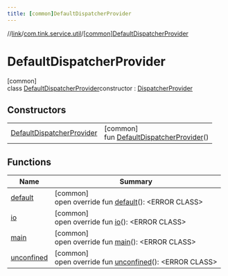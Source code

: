 ```yaml
---
title: [common]DefaultDispatcherProvider
---
```

//[link](../../../index.html)/[com.tink.service.util](../index.html)/[[common]DefaultDispatcherProvider](index.html)



# DefaultDispatcherProvider



[common]\
class [DefaultDispatcherProvider](index.html)constructor : [DispatcherProvider](../[common]-dispatcher-provider/index.html)



## Constructors


| | |
|---|---|
| [DefaultDispatcherProvider](-default-dispatcher-provider.html) | [common]<br>fun [DefaultDispatcherProvider](-default-dispatcher-provider.html)() |


## Functions


| Name | Summary |
|---|---|
| [default](default.html) | [common]<br>open override fun [default](default.html)(): &lt;ERROR CLASS&gt; |
| [io](io.html) | [common]<br>open override fun [io](io.html)(): &lt;ERROR CLASS&gt; |
| [main](main.html) | [common]<br>open override fun [main](main.html)(): &lt;ERROR CLASS&gt; |
| [unconfined](unconfined.html) | [common]<br>open override fun [unconfined](unconfined.html)(): &lt;ERROR CLASS&gt; |

